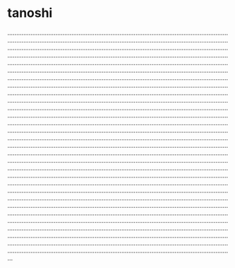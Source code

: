 # tanoshi
...........................................................................................................................................................................................................................................................................................................................................................................................................................................................................................................................................................................................................................................................................................................................................................................................................................................................................................................................................................................................................................................................................................................................................................................................................................................................................................................................................................................................................................................................................................................................................................................................................................................................................................................................................................................................................................................................................................................................................................................................................................................................................................................................................................................................................................................................................................................................................................................................................................................................................................................................................................................................................................................................................................................................................................................................................................................................................................................................................................................................................................................................................................................................................................................................................................................................................................................................................................................................................................................................................................................................................................................................................................................................................................................................................................................................................................................................................
